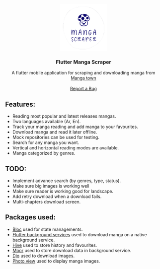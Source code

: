 <!-- PROJECT LOGO -->
<br />
<p align="center">
  <a href="https://github.com/github_username/repo_name">
    <img src="assets/images/logo5.png" alt="Logo" width="150" height="150">
  </a>

  <h3 align="center">Flutter Manga Scraper</h3>

  <p align="center">
    A flutter mobile application for scraping and downloading manga from 
    <a href="https://www.mangatown.com/hot/">Manga town</a>
    <br/>
    <br/>
    <a href="https://github.com/laitooo/flutter_manga_scraper/issues">Report a Bug</a>
  </p>
</p>



## Features:
- Reading most popular and latest releases mangas.
- Two languages available (Ar, En).
- Track your manga reading and add manga to your favourites.
- Download manga and read it later offline.
- Mock repositories can be used for testing.
- Search for any manga you want.
- Vertical and horizontal reading modes are available.
- Manga categorized by genres.

## TODO:
- Implement advance search (by genres, type, status).
- Make sure big images is working well
- Make sure reader is working good for landscape.
- Add retry download when a download fails.
- Multi-chapters download screen.

## Packages used:
- [Bloc](https://pub.dev/packages/flutter_bloc) used for state managements.
- [Flutter background services](https://pub.dev/packages/flutter_background_service) used to download manga on a native background service.
- [Hive](https://pub.dev/packages/hive) used to store history and favourites.
- [Moor](https://pub.dev/packages/moor) used to store download data in background service.
- [Dio](https://pub.dev/packages/dio) used to download images.
- [Photo view](https://pub.dev/packages/photo_view) used to display manga images.
